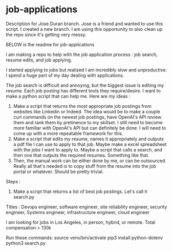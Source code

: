 # job-applications

Description for Jose Duran branch. 
Jose is a friend and wanted to use this script. I created a new branch. 
I am using this opportunity to also clean up the repo since it's getting very messy. 





BELOW is the readme for job-applications

I am making a repo to help with the job application process : job search, resume edits, and job applying. 


I started applying to jobs but realized I am incredibly slow and unproductive. I spend a huge part of my day dealing with applications. 

The job search is difficult and annoying, but the biggest issue is editing my resume. Each job posting has different tools they require/desire.
I want to make a python script that can help me. Here are my ideas : 
1. Make a script that returns the most appropriate job postings from websites like Linkedin or Indeed. 
The idea would be to make a couple curl commands on the newest job postings, have OpenAI's API review them and rank them by pretinence to my skillset. I still need to become more familiar with OpenAI's API but can definitely be done. I will need to come 
up with a more repeatable framework for this. 
2. Make a script that edits my resume, names it appropriately and outputs a pdf file I can use to apply to that job. 
Maybe make a excel spreadsheet with the jobs I want to apply to. Maybe a script that calls a search, and then one that 
outputs the required resumes. Something like that. 
3. Then, the manual work can be either done by me, or can be outsourced. Really all that's needed is to copy stuff from the resume into the job portal or whatever. Should be pretty trivial. 

Steps : 
1. Make a script that returns a list of best job postings. Let's call it search.py


Titles : Devops engineer, software engineer, site reliability engineer, security engineer, Systems engineer, infrastructure engineer, cloud engineer

I am looking for jobs in Los Angeles, in person, hybrid, or remote.
Total compensation > 130k


Run these commands: 
source venv/bin/activate
pip3 install python-dotenv
python3 search.py